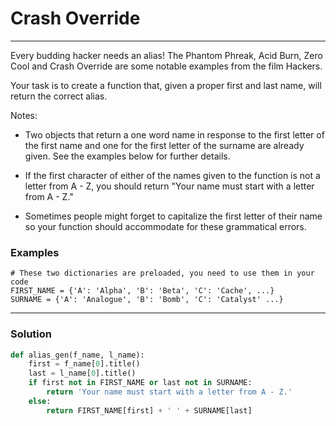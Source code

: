 # Crash Override

---

Every budding hacker needs an alias! The Phantom Phreak, Acid Burn, Zero Cool and Crash Override are some notable examples from the film Hackers.

Your task is to create a function that, given a proper first and last name, will return the correct alias.

Notes:
* Two objects that return a one word name in response to the first letter of the first name and one for the first letter of the surname are already given. See the examples below for further details.

* If the first character of either of the names given to the function is not a letter from A - Z, you should return "Your name must start with a letter from A - Z."

* Sometimes people might forget to capitalize the first letter of their name so your function should accommodate for these grammatical errors.

### Examples
```
# These two dictionaries are preloaded, you need to use them in your code
FIRST_NAME = {'A': 'Alpha', 'B': 'Beta', 'C': 'Cache', ...}
SURNAME = {'A': 'Analogue', 'B': 'Bomb', 'C': 'Catalyst' ...}
```

---

### Solution

```py
def alias_gen(f_name, l_name):
    first = f_name[0].title()
    last = l_name[0].title()
    if first not in FIRST_NAME or last not in SURNAME:
        return 'Your name must start with a letter from A - Z.'
    else:
        return FIRST_NAME[first] + ' ' + SURNAME[last]

```
